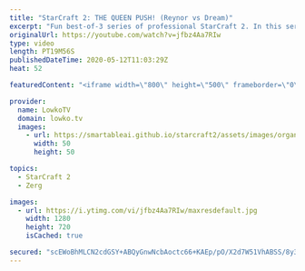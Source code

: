 ```yaml
---
title: "StarCraft 2: THE QUEEN PUSH! (Reynor vs Dream)"
excerpt: "Fun best-of-3 series of professional StarCraft 2. In this series of games between Reynor and Dream, we see both players going for a variety of build orders. Dream decides to focus his attention on Hellbat pushes and Battlecruisers, Reynor goes for Roaches, Ravagers and the Queen march.  Get more videos"
originalUrl: https://youtube.com/watch?v=jfbz4Aa7RIw
type: video
length: PT19M56S
publishedDateTime: 2020-05-12T11:03:29Z
heat: 52

featuredContent: "<iframe width=\"800\" height=\"500\" frameborder=\"0\" src=\"https://www.youtube.com/embed/jfbz4Aa7RIw\" allow=\"accelerometer; autoplay; encrypted-media; gyroscope; picture-in-picture\" allowfullscreen></iframe>"

provider:
  name: LowkoTV
  domain: lowko.tv
  images:
    - url: https://smartableai.github.io/starcraft2/assets/images/organizations/lowko.tv-50x50.jpg
      width: 50
      height: 50

topics:
  - StarCraft 2
  - Zerg

images:
  - url: https://i.ytimg.com/vi/jfbz4Aa7RIw/maxresdefault.jpg
    width: 1280
    height: 720
    isCached: true

secured: "scEWoBhMLCN2cdGSY+ABQyGnwNcbAoctc66+KAEp/pO/X2d7W51VhABSS/8y3GSjCP0kTAFwhgJR49EELDt9qSEYITVq2HiLaKobZdjEUxgjsLSz5Xe5Cf0pCxXbEVCAq1jAdnkaj5qh5JMYSlq+xmBFcRDEqQ0BO1Ap5OXKSYvqVI0VEm4rsG3IpLaB5d7iZs4h305IrYdM+sK9vF/IWJ0TxjptZ947BgxTrPKOENGVl0Q+P+3Sp88cecOXQ+fWMYoULfljKGos4WvVEELB2zopKuyw4xNQccA7RaL8E+IusL6gw92MXrnrmfSy7qPoEEqdO3e6qw9G/92fvXN4ujixXEbP1fsK54RzwXbZ3uce+6+9DAW4JwhzuZVWDSNYDFFdk02LRmwSjaEAgy2olykVsF/Nhxyl3b9nuOQLD6zCEm+Cg+KOrCNvKgQesW9/;h6dXKDFjGx/tXUvneIc/bg=="
---
```


